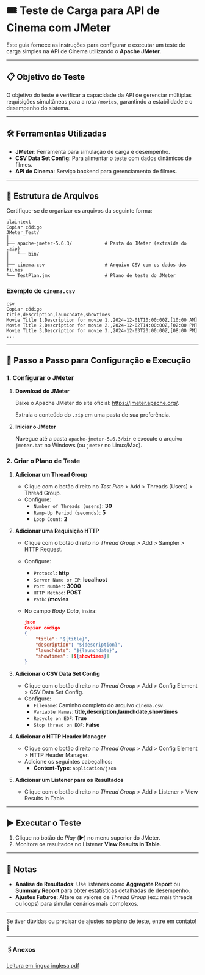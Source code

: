 
# 🎟️ Teste de Carga para API de Cinema com JMeter

Este guia fornece as instruções para configurar e executar um teste de carga simples na API de Cinema utilizando o **Apache JMeter**.

---

## 📋 **Objetivo do Teste**

O objetivo do teste é verificar a capacidade da API de gerenciar múltiplas requisições simultâneas para a rota `/movies`, garantindo a estabilidade e o desempenho do sistema.

---

## 🛠️ **Ferramentas Utilizadas**

- **JMeter**: Ferramenta para simulação de carga e desempenho.
- **CSV Data Set Config**: Para alimentar o teste com dados dinâmicos de filmes.
- **API de Cinema**: Serviço backend para gerenciamento de filmes.

---

## 📂 **Estrutura de Arquivos**

Certifique-se de organizar os arquivos da seguinte forma:

```
plaintext
Copiar código
JMeter_Test/
│
├── apache-jmeter-5.6.3/            # Pasta do JMeter (extraída do .zip)
│   └── bin/
│
├── cinema.csv                      # Arquivo CSV com os dados dos filmes
└── TestPlan.jmx                    # Plano de teste do JMeter

```

### **Exemplo do `cinema.csv`**

```
csv
Copiar código
title,description,launchdate,showtimes
Movie Title 1,Description for movie 1.,2024-12-01T10:00:00Z,[10:00 AM]
Movie Title 2,Description for movie 2.,2024-12-02T14:00:00Z,[02:00 PM]
Movie Title 3,Description for movie 3.,2024-12-03T20:00:00Z,[08:00 PM]
...

```

---

## 🚀 **Passo a Passo para Configuração e Execução**

### **1. Configurar o JMeter**

1. **Download do JMeter**
    
    Baixe o Apache JMeter do site oficial: https://jmeter.apache.org/.
    
    Extraia o conteúdo do `.zip` em uma pasta de sua preferência.
    
2. **Iniciar o JMeter**
    
    Navegue até a pasta `apache-jmeter-5.6.3/bin` e execute o arquivo `jmeter.bat` no Windows (ou `jmeter` no Linux/Mac).
    

### **2. Criar o Plano de Teste**

1. **Adicionar um Thread Group**
    - Clique com o botão direito no *Test Plan* > Add > Threads (Users) > Thread Group.
    - Configure:
        - `Number of Threads (users)`: **30**
        - `Ramp-Up Period (seconds)`: **5**
        - `Loop Count`: **2**
2. **Adicionar uma Requisição HTTP**
    - Clique com o botão direito no *Thread Group* > Add > Sampler > HTTP Request.
    - Configure:
        - `Protocol`: **http**
        - `Server Name or IP`: **localhost**
        - `Port Number`: **3000**
        - `HTTP Method`: **POST**
        - `Path`: **/movies**
    - No campo *Body Data*, insira:
        
        ```json
        json
        Copiar código
        {
            "title": "${title}",
            "description": "${description}",
            "launchdate": "${launchdate}",
            "showtimes": [${showtimes}]
        }
        
        ```
        
3. **Adicionar o CSV Data Set Config**
    - Clique com o botão direito no *Thread Group* > Add > Config Element > CSV Data Set Config.
    - Configure:
        - `Filename`: Caminho completo do arquivo `cinema.csv`.
        - `Variable Names`: **title,description,launchdate,showtimes**
        - `Recycle on EOF`: **True**
        - `Stop thread on EOF`: **False**
4. **Adicionar o HTTP Header Manager**
    - Clique com o botão direito no *Thread Group* > Add > Config Element > HTTP Header Manager.
    - Adicione os seguintes cabeçalhos:
        - **Content-Type**: `application/json`
5. **Adicionar um Listener para os Resultados**
    - Clique com o botão direito no *Thread Group* > Add > Listener > View Results in Table.

---

## ▶️ **Executar o Teste**

1. Clique no botão de *Play* (▶️) no menu superior do JMeter.
2. Monitore os resultados no Listener **View Results in Table**.

---

## 📝 **Notas**

- **Análise de Resultados**: Use listeners como **Aggregate Report** ou **Summary Report** para obter estatísticas detalhadas de desempenho.
- **Ajustes Futuros**: Altere os valores de *Thread Group* (ex.: mais threads ou loops) para simular cenários mais complexos.

---

Se tiver dúvidas ou precisar de ajustes no plano de teste, entre em contato! 🚀

---

### 🖇️Anexos

[Leitura em lingua inglesa.pdf](https://prod-files-secure.s3.us-west-2.amazonaws.com/95dca7a3-3989-42d9-9dee-76cf7b8b5d8d/b3f3032a-5a55-48bb-a1fe-b4c24dfa7769/Leitura_em_lingua_inglesa.pdf)
